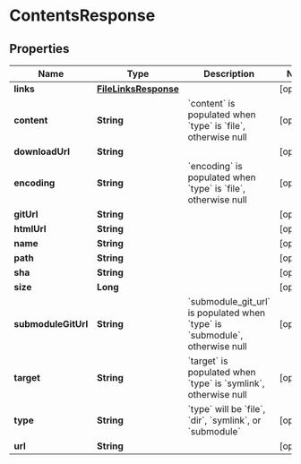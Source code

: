 
# ContentsResponse

## Properties
Name | Type | Description | Notes
------------ | ------------- | ------------- | -------------
**links** | [**FileLinksResponse**](FileLinksResponse.md) |  |  [optional]
**content** | **String** | &#x60;content&#x60; is populated when &#x60;type&#x60; is &#x60;file&#x60;, otherwise null |  [optional]
**downloadUrl** | **String** |  |  [optional]
**encoding** | **String** | &#x60;encoding&#x60; is populated when &#x60;type&#x60; is &#x60;file&#x60;, otherwise null |  [optional]
**gitUrl** | **String** |  |  [optional]
**htmlUrl** | **String** |  |  [optional]
**name** | **String** |  |  [optional]
**path** | **String** |  |  [optional]
**sha** | **String** |  |  [optional]
**size** | **Long** |  |  [optional]
**submoduleGitUrl** | **String** | &#x60;submodule_git_url&#x60; is populated when &#x60;type&#x60; is &#x60;submodule&#x60;, otherwise null |  [optional]
**target** | **String** | &#x60;target&#x60; is populated when &#x60;type&#x60; is &#x60;symlink&#x60;, otherwise null |  [optional]
**type** | **String** | &#x60;type&#x60; will be &#x60;file&#x60;, &#x60;dir&#x60;, &#x60;symlink&#x60;, or &#x60;submodule&#x60; |  [optional]
**url** | **String** |  |  [optional]



